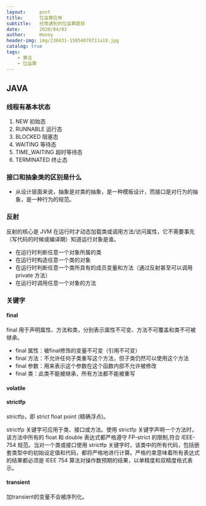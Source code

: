 ```yaml
---
layout:     post   				    
title:      位运算应用 			
subtitle:   经常遇到的位运算题目
date:       2020/04/03 				
author:     Honey 					
header-img: img/230431-15854078711a18.jpg
catalog: true 						
tags:								
    - 算法
    - 位运算
---
```


## JAVA

### 线程有基本状态

1. NEW 初始态
2. RUNNABLE 运行态
3. BLOCKED 阻塞态
4. WAITING 等待态
5. TIME_WAITING 超时等待态
6. TERMINATED 终止态

### 接口和抽象类的区别是什么

- 从设计层面来说，抽象是对类的抽象，是一种模板设计，而接口是对行为的抽象，是一种行为的规范。

### 反射

反射的核心是 JVM 在运行时才动态加载类或调用方法/访问属性，它不需要事先（写代码的时候或编译期）知道运行对象是谁。

- 在运行时判断任意一个对象所属的类
- 在运行时构造任意一个类的对象
- 在运行时判断任意一个类所具有的成员变量和方法（通过反射甚至可以调用 private 方法）
- 在运行时调用任意一个对象的方法

### 关键字

#### final

final 用于声明属性、方法和类，分别表示属性不可变、方法不可覆盖和类不可被继承。

- final 属性：被final修饰的变量不可变（引用不可变）
- final 方法：不允许任何子类重写这个方法，但子类仍然可以使用这个方法
- final 参数：用来表示这个参数在这个函数内部不允许被修改
- final 类：此类不能被继承，所有方法都不能被重写

#### volatile

#### strictfp

strictfp，即 strict float point (精确浮点)。

strictfp 关键字可应用于类、接口或方法。使用 strictfp 关键字声明一个方法时，该方法中所有的 float 和 double 表达式都严格遵守 FP-strict 的限制,符合 IEEE-754 规范。当对一个类或接口使用 strictfp 关键字时，该类中的所有代码，包括嵌套类型中的初始设定值和代码，都将严格地进行计算。严格约束意味着所有表达式的结果都必须是 IEEE 754 算法对操作数预期的结果，以单精度和双精度格式表示。

#### transient

加transient的变量不会被序列化。